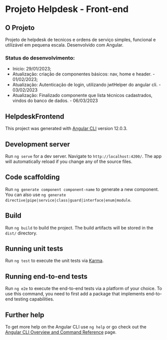 # Projeto Helpdesk - Front-end
## O Projeto
Projeto de helpdesk de tecnicos e ordens de serviço simples, funcional e utilizável em pequena escala.
Desenvolvido com Angular.

### Status do desenvolvimento:
- Inicio: 29/01/2023;
- Atualização: criação de componentes básicos: nav, home e header. - 01/02/2023;
- Atualização: Autenticação de login, utilizando jwtHelper do angular cli. - 03/02/2023
- Atualização: Finalizado componente que lista técnicos cadastrados, vindos do banco de dados. - 06/03/2023



## HelpdeskFrontend

This project was generated with [Angular CLI](https://github.com/angular/angular-cli) version 12.0.3.

## Development server

Run `ng serve` for a dev server. Navigate to `http://localhost:4200/`. The app will automatically reload if you change any of the source files.

## Code scaffolding

Run `ng generate component component-name` to generate a new component. You can also use `ng generate directive|pipe|service|class|guard|interface|enum|module`.

## Build

Run `ng build` to build the project. The build artifacts will be stored in the `dist/` directory.

## Running unit tests

Run `ng test` to execute the unit tests via [Karma](https://karma-runner.github.io).

## Running end-to-end tests

Run `ng e2e` to execute the end-to-end tests via a platform of your choice. To use this command, you need to first add a package that implements end-to-end testing capabilities.

## Further help

To get more help on the Angular CLI use `ng help` or go check out the [Angular CLI Overview and Command Reference](https://angular.io/cli) page.
